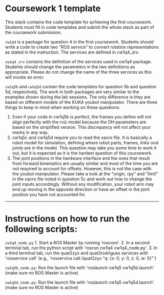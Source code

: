 # Coursework 1 template
This stack contains the code template for achieving the first coursework. Students must fill in code templates and submit the whole stack as part of the coursework submission.

`cw1q4` is a package for question 4 in the first coursework. Students should write a code to create two "ROS service" to convert rotation representations as stated in the instruction. The services are defined in cw1q4_srv.

`cw1q4_srv` contains the definition of the services used in cw1q4 package. Students should change the parameters in the two definitions as appropriate. Please do not change the name of the three services as this will invoke an error.

`cw1q5b` and `cw1q5d` contain the code templates for question 5b and question 5d, respectively. The work in both packages are very similar to the examples shown during the lab sessions. The only difference is they are based on different models of the KUKA youbot manipulator. There are three things to keep in mind when working on these questions:

1. Even if your code in cw1q5b is perfect, the frames you define will not align perfectly with the rviz model because the DH parameters are based on the simplified version. This discrepancy will not affect your marks in any way.
2. cw1q5c and cw1q5d require you to read the xacro file. It is basically a robot model for simulation, defining where robot parts, frames, links ond joints are in the model. This question may take you some time to work it out, but it is expected as it is the hardest question of this coursework.
3. The joint positions in the hardware interface and the ones that result from forward kinematics are usually similar and most of the time you are not required to account for offsets. However, this is not the case with the youbot manipulator. Please take a look at the "origin, rpy" and "limit" in the xacro file noted in question 5c and work out how to change the joint inputs accordingly. Without any modification, your robot arm may end up moving in the opposite direction or have an offset in the joint position you have not accounted for.

--------------------------------------------------------------------------------------------------

# Instructions on how to run the following scripts:

`cw1q4_node.py`
	1. Start a ROS Master by running 'roscore'.
	2. In a second terminal tab, run the python script with 'rosrun cw1q4 cw1q4_node.py'.
	3. In a third terminal tab, run the quat2zyx and quat2rodrigues services with 'rosservice 		call' (e.g., 'rosservice call /quat2zyx "q: {x: 0, y: 0, z: 0, w: 0}"')

`cw1q5b_node.py`: Run the launch file with 'roslaunch cw1q5 cw1q5b.launch' (make sure no ROS Master is active)

`cw1q5d_node.py`: Run the launch file with 'roslaunch cw1q5 cw1q5d.launch' (make sure no ROS Master is active)
